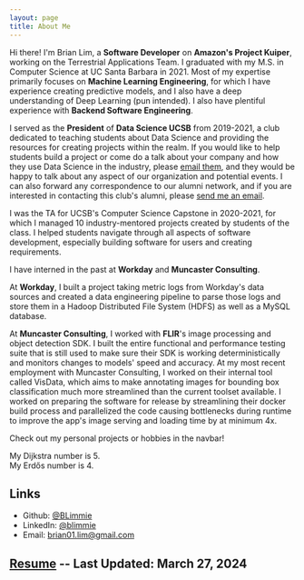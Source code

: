 ```yaml
---
layout: page
title: About Me
---
```


Hi there! I'm Brian Lim, a **Software Developer** on **Amazon's Project Kuiper**, working on the Terrestrial Applications Team. I graduated with my M.S. in Computer Science at UC Santa Barbara in 2021. Most of my expertise primarily focuses on **Machine Learning Engineering**, for which I have experience creating predictive models, and I also have a deep understanding of Deep Learning (pun intended). I also have plentiful experience with **Backend Software Engineering**.

I served as the **President** of **Data Science UCSB** from 2019-2021, a club dedicated to teaching students about Data Science and providing the resources for creating projects within the realm. If you would like to help students build a project or come do a talk about your company and how they use Data Science in the industry, please [email them](mailto:datascienceucsb@gmail.com), and they would be happy to talk about any aspect of our organization and potential events. I can also forward any correspondence to our alumni network, and if you are interested in contacting this club's alumni, please [send me an email](mailto:brian01.lim@gmail.com).

I was the TA for UCSB's Computer Science Capstone in 2020-2021, for which I managed 10 industry-mentored projects created by students of the class. I helped students navigate through all aspects of software development, especially building software for users and creating requirements.

I have interned in the past at **Workday** and **Muncaster Consulting**. 

At **Workday**, I built a project taking metric logs from Workday's data sources and created a data engineering pipeline to parse those logs and store them in a Hadoop Distributed File System (HDFS) as well as a MySQL database.

At **Muncaster Consulting**, I worked with **FLIR**'s image processing and object detection SDK. I built the entire functional and performance testing suite that is still used to make sure their SDK is working deterministically and monitors changes to models' speed and accuracy. At my most recent employment with Muncaster Consulting, I worked on their internal tool called VisData, which aims to make annotating images for bounding box classification much more streamlined than the current toolset available. I worked on preparing the software for release by streamlining their docker build process and parallelized the code causing bottlenecks during runtime to improve the app's image serving and loading time by at minimum 4x.

Check out my personal projects or hobbies in the navbar!

My Dijkstra number is 5.  
My Erdős number is 4.

## Links

* Github: [@BLimmie](https://www.github.com/BLimmie)
* LinkedIn: [@blimmie](https://www.linkedin.com/in/blimmie)
* Email: [brian01.lim@gmail.com](mailto:brian01.lim@gmail.com)

## [Resume](/brian_lim_resume.pdf) -- Last Updated: March 27, 2024

